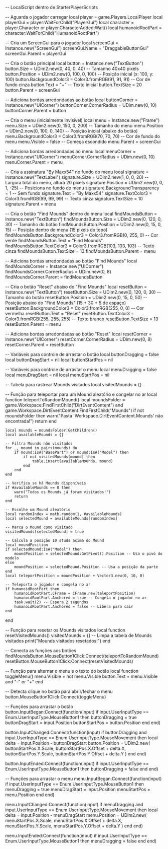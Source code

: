 -- LocalScript dentro de StarterPlayerScripts

-- Aguarda o jogador carregar
local player = game.Players.LocalPlayer
local playerGui = player:WaitForChild("PlayerGui")
local character = player.Character or player.CharacterAdded:Wait()
local humanoidRootPart = character:WaitForChild("HumanoidRootPart")

-- Cria um ScreenGui para o jogador
local screenGui = Instance.new("ScreenGui")
screenGui.Name = "DraggableButtonGui"
screenGui.Parent = playerGui

-- Cria o botão principal
local button = Instance.new("TextButton")
button.Size = UDim2.new(0, 40, 0, 40) -- Tamanho 40x40 pixels
button.Position = UDim2.new(0, 100, 0, 100) -- Posição inicial (x: 100, y: 100)
button.BackgroundColor3 = Color3.fromRGB(91, 91, 91) -- Cor de fundo cinza
button.Text = "+" -- Texto inicial
button.TextSize = 20
button.Parent = screenGui

-- Adiciona bordas arredondadas ao botão
local buttonCorner = Instance.new("UICorner")
buttonCorner.CornerRadius = UDim.new(0, 10)
buttonCorner.Parent = button

-- Cria o menu (inicialmente invisível)
local menu = Instance.new("Frame")
menu.Size = UDim2.new(0, 150, 0, 200) -- Tamanho do menu
menu.Position = UDim2.new(0, 100, 0, 140) -- Posição inicial (abaixo do botão)
menu.BackgroundColor3 = Color3.fromRGB(70, 70, 70) -- Cor de fundo do menu
menu.Visible = false -- Começa escondido
menu.Parent = screenGui

-- Adiciona bordas arredondadas ao menu
local menuCorner = Instance.new("UICorner")
menuCorner.CornerRadius = UDim.new(0, 10)
menuCorner.Parent = menu

-- Cria a assinatura "By Maxx54" no fundo do menu
local signature = Instance.new("TextLabel")
signature.Size = UDim2.new(1, 0, 0, 20) -- Largura total do menu, altura 20 pixels
signature.Position = UDim2.new(0, 0, 1, -25) -- Posiciona no fundo do menu
signature.BackgroundTransparency = 1 -- Sem fundo
signature.Text = "By Maxx54"
signature.TextColor3 = Color3.fromRGB(99, 99, 99) -- Texto cinza
signature.TextSize = 10
signature.Parent = menu

-- Cria o botão "Find Mounds" dentro do menu
local findMoundsButton = Instance.new("TextButton")
findMoundsButton.Size = UDim2.new(0, 120, 0, 30) -- Tamanho do botão
findMoundsButton.Position = UDim2.new(0, 15, 0, 15) -- Posição dentro do menu (15 pixels do topo)
findMoundsButton.BackgroundColor3 = Color3.fromRGB(0, 255, 0) -- Cor verde
findMoundsButton.Text = "Find Mounds"
findMoundsButton.TextColor3 = Color3.fromRGB(103, 103, 103) -- Texto cinza
findMoundsButton.TextSize = 13
findMoundsButton.Parent = menu

-- Adiciona bordas arredondadas ao botão "Find Mounds"
local findMoundsCorner = Instance.new("UICorner")
findMoundsCorner.CornerRadius = UDim.new(0, 8)
findMoundsCorner.Parent = findMoundsButton

-- Cria o botão "Reset" abaixo do "Find Mounds"
local resetButton = Instance.new("TextButton")
resetButton.Size = UDim2.new(0, 120, 0, 30) -- Tamanho do botão
resetButton.Position = UDim2.new(0, 15, 0, 50) -- Posição abaixo do "Find Mounds" (15 + 30 + 5 de espaço)
resetButton.BackgroundColor3 = Color3.fromRGB(255, 0, 0) -- Cor vermelha
resetButton.Text = "Reset"
resetButton.TextColor3 = Color3.fromRGB(255, 255, 255) -- Texto branco
resetButton.TextSize = 13
resetButton.Parent = menu

-- Adiciona bordas arredondadas ao botão "Reset"
local resetCorner = Instance.new("UICorner")
resetCorner.CornerRadius = UDim.new(0, 8)
resetCorner.Parent = resetButton

-- Variáveis para controle de arrastar o botão
local buttonDragging = false
local buttonDragStart = nil
local buttonStartPos = nil

-- Variáveis para controle de arrastar o menu
local menuDragging = false
local menuDragStart = nil
local menuStartPos = nil

-- Tabela para rastrear Mounds visitados
local visitedMounds = {}

-- Função para teleportar para um Mound aleatório e congelar no ar
local function teleportToRandomMound()
	local moundsFolder = game.Workspace:FindFirstChild("DirtEventContent") and game.Workspace.DirtEventContent:FindFirstChild("Mounds")
	if not moundsFolder then
		warn("Pasta 'Workspace.DirtEventContent.Mounds' não encontrada!")
		return
	end

	local mounds = moundsFolder:GetChildren()
	local availableMounds = {}

	-- Filtra Mounds não visitados
	for _, mound in pairs(mounds) do
		if mound:IsA("BasePart") or mound:IsA("Model") then
			if not visitedMounds[mound] then
				table.insert(availableMounds, mound)
			end
		end
	end

	-- Verifica se há Mounds disponíveis
	if #availableMounds == 0 then
		warn("Todos os Mounds já foram visitados!")
		return
	end

	-- Escolhe um Mound aleatório
	local randomIndex = math.random(1, #availableMounds)
	local selectedMound = availableMounds[randomIndex]

	-- Marca o Mound como visitado
	visitedMounds[selectedMound] = true

	-- Calcula a posição 10 studs acima do Mound
	local moundPosition
	if selectedMound:IsA("Model") then
		moundPosition = selectedMound:GetPivot().Position -- Usa o pivô do modelo
	else
		moundPosition = selectedMound.Position -- Usa a posição da parte
	end
	local teleportPosition = moundPosition + Vector3.new(0, 10, 0)

	-- Teleporta o jogador e congela no ar
	if humanoidRootPart then
		humanoidRootPart.CFrame = CFrame.new(teleportPosition)
		humanoidRootPart.Anchored = true -- Congela o jogador no ar
		task.wait(2) -- Espera 2 segundos
		humanoidRootPart.Anchored = false -- Libera para cair
	end
end

-- Função para resetar os Mounds visitados
local function resetVisitedMounds()
	visitedMounds = {} -- Limpa a tabela de Mounds visitados
	print("Mounds visitados resetados!")
end

-- Conecta as funções aos botões
findMoundsButton.MouseButton1Click:Connect(teleportToRandomMound)
resetButton.MouseButton1Click:Connect(resetVisitedMounds)

-- Função para alternar o menu e o texto do botão
local function toggleMenu()
	menu.Visible = not menu.Visible
	button.Text = menu.Visible and "-" or "+"
end

-- Detecta clique no botão para abrir/fechar o menu
button.MouseButton1Click:Connect(toggleMenu)

-- Funções para arrastar o botão
button.InputBegan:Connect(function(input)
	if input.UserInputType == Enum.UserInputType.MouseButton1 then
		buttonDragging = true
		buttonDragStart = input.Position
		buttonStartPos = button.Position
	end
end)

button.InputChanged:Connect(function(input)
	if buttonDragging and input.UserInputType == Enum.UserInputType.MouseMovement then
		local delta = input.Position - buttonDragStart
		button.Position = UDim2.new(
			buttonStartPos.X.Scale,
			buttonStartPos.X.Offset + delta.X,
			buttonStartPos.Y.Scale,
			buttonStartPos.Y.Offset + delta.Y
		)
	end
end)

button.InputEnded:Connect(function(input)
	if input.UserInputType == Enum.UserInputType.MouseButton1 then
		buttonDragging = false
	end
end)

-- Funções para arrastar o menu
menu.InputBegan:Connect(function(input)
	if input.UserInputType == Enum.UserInputType.MouseButton1 then
		menuDragging = true
		menuDragStart = input.Position
		menuStartPos = menu.Position
	end
end)

menu.InputChanged:Connect(function(input)
	if menuDragging and input.UserInputType == Enum.UserInputType.MouseMovement then
		local delta = input.Position - menuDragStart
		menu.Position = UDim2.new(
			menuStartPos.X.Scale,
			menuStartPos.X.Offset + delta.X,
			menuStartPos.Y.Scale,
			menuStartPos.Y.Offset + delta.Y
		)
	end
end)

menu.InputEnded:Connect(function(input)
	if input.UserInputType == Enum.UserInputType.MouseButton1 then
		menuDragging = false
	end
end)
